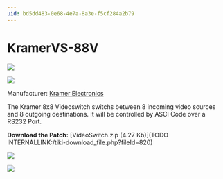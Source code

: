 ```yaml
---
uid: bd5dd483-0e68-4e7a-8a3e-f5cf284a2b79
---
```


# KramerVS-88V
![](~/img/videoswitch.gif "")  

![](~/img/http://www.kramerelectronics.com/images/VS-88V.gif "")  


Manufacturer: <a href="http://www.kramerelectronics.com/products/default.asp?s=vs#filters?freetextli=" class="extURL" target="_blank">Kramer Electronics</a>  

The Kramer 8x8 Videoswitch switchs between 8 incoming video sources and 8 outgoing destinations. It will be controlled by ASCI Code over a RS232 Port.  

**Download the Patch:** [VideoSwitch.zip (4.27 Kb)](TODO INTERNALLINK:/tiki-download_file.php?fileId=820)  

![](~/img/videoswitchpatch.jpg "")  

![](~/img/videoswitchjpg.jpg "")  


